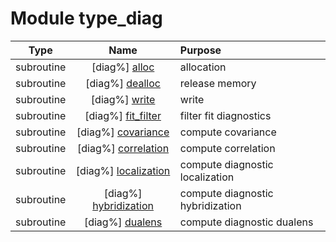 # Module type_diag

| Type | Name | Purpose |
| :--: | :--: | :---------- |
| subroutine | [diag%] [alloc](https://github.com/benjaminmenetrier/bump/tree/master/src/type_diag.F90#L52) | allocation |
| subroutine | [diag%] [dealloc](https://github.com/benjaminmenetrier/bump/tree/master/src/type_diag.F90#L94) | release memory |
| subroutine | [diag%] [write](https://github.com/benjaminmenetrier/bump/tree/master/src/type_diag.F90#L120) | write |
| subroutine | [diag%] [fit_filter](https://github.com/benjaminmenetrier/bump/tree/master/src/type_diag.F90#L224) | filter fit diagnostics |
| subroutine | [diag%] [covariance](https://github.com/benjaminmenetrier/bump/tree/master/src/type_diag.F90#L368) | compute covariance |
| subroutine | [diag%] [correlation](https://github.com/benjaminmenetrier/bump/tree/master/src/type_diag.F90#L427) | compute correlation |
| subroutine | [diag%] [localization](https://github.com/benjaminmenetrier/bump/tree/master/src/type_diag.F90#L547) | compute diagnostic localization |
| subroutine | [diag%] [hybridization](https://github.com/benjaminmenetrier/bump/tree/master/src/type_diag.F90#L637) | compute diagnostic hybridization |
| subroutine | [diag%] [dualens](https://github.com/benjaminmenetrier/bump/tree/master/src/type_diag.F90#L718) | compute diagnostic dualens |
